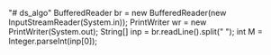 "# ds_algo" 
 BufferedReader br = new BufferedReader(new InputStreamReader(System.in));
        PrintWriter wr = new PrintWriter(System.out);
        String[] inp = br.readLine().split(" ");
        int M = Integer.parseInt(inp[0]);
